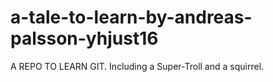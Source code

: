 # a-tale-to-learn-by-andreas-palsson-yhjust16

A REPO TO LEARN GIT.
Including a Super-Troll and a squirrel.
